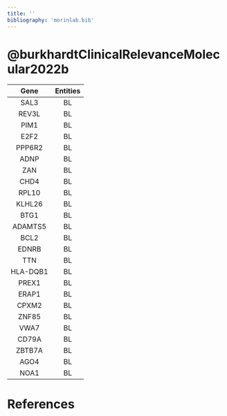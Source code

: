 ```yaml
---
title: ''
bibliography: 'morinlab.bib'
---
```


# @burkhardtClinicalRelevanceMolecular2022b
|Gene|Entities|
|:-:|:-:|
|SAL3|BL|
|REV3L|BL|
|PIM1|BL|
|E2F2|BL|
|PPP6R2|BL|
|ADNP|BL|
|ZAN|BL|
|CHD4|BL|
|RPL10|BL|
|KLHL26|BL|
|BTG1|BL|
|ADAMTS5|BL|
|BCL2|BL|
|EDNRB|BL|
|TTN|BL|
|HLA-DQB1|BL|
|PREX1|BL|
|ERAP1|BL|
|CPXM2|BL|
|ZNF85|BL|
|VWA7|BL|
|CD79A|BL|
|ZBTB7A|BL|
|AGO4|BL|
|NOA1|BL|

# References

